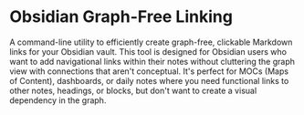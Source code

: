 # Obsidian Graph-Free Linking
 A command-line utility to efficiently create graph-free, clickable Markdown links for your Obsidian vault. This tool is designed for Obsidian users who want to add navigational links within their notes without cluttering the graph view with connections that aren't conceptual.  It's perfect for MOCs (Maps of Content), dashboards, or daily notes where you need functional links to other notes, headings, or blocks, but don't want to create a visual dependency in the graph.
